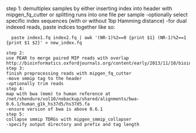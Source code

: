 step 1:
demultiplex samples by either inserting index into header with mipgen_fq_cutter or splitting runs into one file per sample
-optionally select specific index sequences (with or without 1bp Hamming distance)
-for dual indexed reads, paste indices together like so:

```
  paste index1.fq index2.fq | awk '(NR-1)%2==0 {print $1} (NR-1)%2==1 {print $1 $2}' > new_index.fq

step 2:
use PEAR to merge paired MIP reads with overlap
http://bioinformatics.oxfordjournals.org/content/early/2013/11/10/bioinformatics.btt593.long
step 3:
finish preprocessing reads with mipgen_fq_cutter
-move smmip tag to the header
-optionally trim reads
step 4:
map with bwa (mem) to human reference at /net/shendure/vol10/nobackup/shared/alignments/bwa-0.6.1/human_g1k_hs37d5/hs37d5.fa
-ensure version of bwa is above 0.6.1
step 5:
collapse smmip TDRGs with mipgen_smmip_collapser
-specify output directory and prefix and tag length

